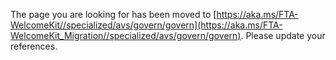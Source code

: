 The page you are looking for has been moved to [https://aka.ms/FTA-WelcomeKit//specialized/avs/govern/govern](https://aka.ms/FTA-WelcomeKit_Migration//specialized/avs/govern/govern). Please update your references.
